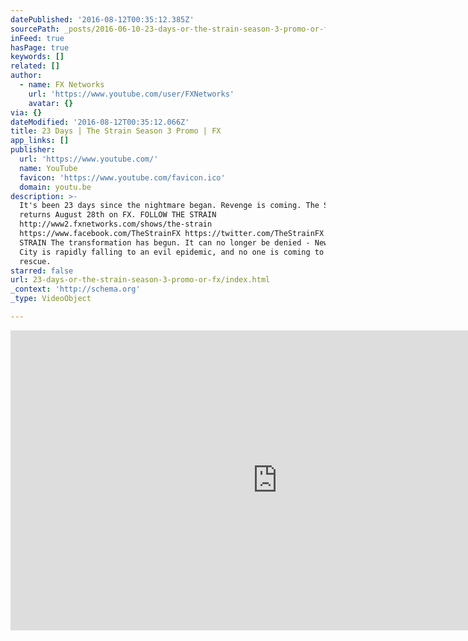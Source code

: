 ```yaml
---
datePublished: '2016-08-12T00:35:12.385Z'
sourcePath: _posts/2016-06-10-23-days-or-the-strain-season-3-promo-or-fx.md
inFeed: true
hasPage: true
keywords: []
related: []
author:
  - name: FX Networks
    url: 'https://www.youtube.com/user/FXNetworks'
    avatar: {}
via: {}
dateModified: '2016-08-12T00:35:12.066Z'
title: 23 Days | The Strain Season 3 Promo | FX
app_links: []
publisher:
  url: 'https://www.youtube.com/'
  name: YouTube
  favicon: 'https://www.youtube.com/favicon.ico'
  domain: youtu.be
description: >-
  It's been 23 days since the nightmare began. Revenge is coming. The Strain
  returns August 28th on FX. FOLLOW THE STRAIN
  http://www2.fxnetworks.com/shows/the-strain
  https://www.facebook.com/TheStrainFX https://twitter.com/TheStrainFX ABOUT THE
  STRAIN The transformation has begun. It can no longer be denied - New York
  City is rapidly falling to an evil epidemic, and no one is coming to its
  rescue.
starred: false
url: 23-days-or-the-strain-season-3-promo-or-fx/index.html
_context: 'http://schema.org'
_type: VideoObject

---
```

<iframe src="https://cdn.embedly.com/widgets/media.html?src=https%3A%2F%2Fwww.youtube.com%2Fembed%2FHf8Hgk9fdfs%3Ffeature%3Doembed&amp;url=http%3A%2F%2Fwww.youtube.com%2Fwatch%3Fv%3DHf8Hgk9fdfs&amp;image=https%3A%2F%2Fi.ytimg.com%2Fvi%2FHf8Hgk9fdfs%2Fhqdefault.jpg&amp;key=b7d04c9b404c499eba89ee7072e1c4f7&amp;type=text%2Fhtml&amp;schema=youtube" width="854" height="480" scrolling="no" frameborder="0" allowfullscreen="" style=""></iframe>